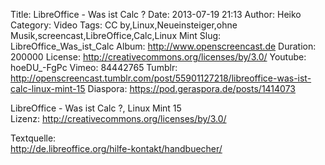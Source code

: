Title: LibreOffice - Was ist Calc ?
Date: 2013-07-19 21:13
Author: Heiko
Category: Video
Tags: CC by,Linux,Neueinsteiger,ohne Musik,screencast,LibreOffice,Calc,Linux Mint
Slug: LibreOffice_Was_ist_Calc
Album: http://www.openscreencast.de
Duration: 200000
License: http://creativecommons.org/licenses/by/3.0/
Youtube: hoeDU_-FgPc
Vimeo: 84442765
Tumblr: http://openscreencast.tumblr.com/post/55901127218/libreoffice-was-ist-calc-linux-mint-15
Diaspora: https://pod.geraspora.de/posts/1414073

LibreOffice - Was ist Calc ?, Linux Mint 15  
Lizenz: <http://creativecommons.org/licenses/by/3.0/>  
  
Textquelle:  
<http://de.libreoffice.org/hilfe-kontakt/handbuecher/>


